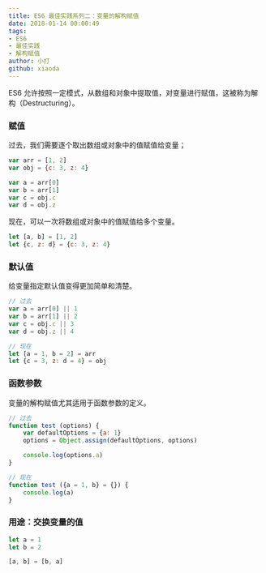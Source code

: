 ```yaml
---
title: ES6 最佳实践系列二：变量的解构赋值
date: 2018-01-14 00:00:49
tags:
- ES6
- 最佳实践
- 解构赋值
author: 小打
github: xiaoda
---
```


ES6 允许按照一定模式，从数组和对象中提取值，对变量进行赋值，这被称为解构（Destructuring）。

<!-- more -->

### 赋值

过去，我们需要逐个取出数组或对象中的值赋值给变量；

``` js
var arr = [1, 2]
var obj = {c: 3, z: 4}

var a = arr[0]
var b = arr[1]
var c = obj.c
var d = obj.z
```

现在，可以一次将数组或对象中的值赋值给多个变量。

``` js
let [a, b] = [1, 2]
let {c, z: d} = {c: 3, z: 4}
```

### 默认值

给变量指定默认值变得更加简单和清楚。

``` js
// 过去
var a = arr[0] || 1
var b = arr[1] || 2
var c = obj.c || 3
var d = obj.z || 4
```

``` js
// 现在
let [a = 1, b = 2] = arr
let {c = 3, z: d = 4} = obj
```

### 函数参数

变量的解构赋值尤其适用于函数参数的定义。

``` js
// 过去
function test (options) {
    var defaultOptions = {a: 1}
    options = Object.assign(defaultOptions, options)

    console.log(options.a)
}
```

``` js
// 现在
function test ({a = 1, b} = {}) {
    console.log(a)
}
```

### 用途：交换变量的值

``` js
let a = 1
let b = 2

[a, b] = [b, a]
```
